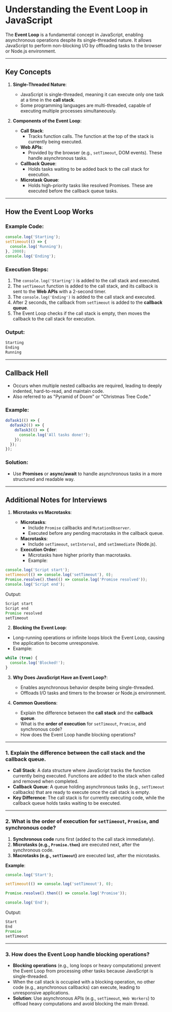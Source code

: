 # Understanding the Event Loop in JavaScript

The **Event Loop** is a fundamental concept in JavaScript, enabling asynchronous operations despite its single-threaded nature. It allows JavaScript to perform non-blocking I/O by offloading tasks to the browser or Node.js environment.

---

## Key Concepts

1. **Single-Threaded Nature**:
   - JavaScript is single-threaded, meaning it can execute only one task at a time in the **call stack**.
   - Some programming languages are multi-threaded, capable of executing multiple processes simultaneously.

2. **Components of the Event Loop**:
   - **Call Stack**:
     - Tracks function calls. The function at the top of the stack is currently being executed.
   - **Web APIs**:
     - Provided by the browser (e.g., `setTimeout`, DOM events). These handle asynchronous tasks.
   - **Callback Queue**:
     - Holds tasks waiting to be added back to the call stack for execution.
   - **Microtask Queue**:
     - Holds high-priority tasks like resolved Promises. These are executed before the callback queue tasks.


---

## How the Event Loop Works

### Example Code:
```js
console.log('Starting');
setTimeout(() => {
  console.log('Running');
}, 2000);
console.log('Ending');
```
### Execution Steps:

1. The `console.log('Starting')` is added to the call stack and executed.
2. The `setTimeout` function is added to the call stack, and its callback is sent to the **Web APIs** with a 2-second timer.
3. The `console.log('Ending')` is added to the call stack and executed.
4. After 2 seconds, the callback from `setTimeout` is added to the **callback queue**.
5. The Event Loop checks if the call stack is empty, then moves the callback to the call stack for execution.
### Output:
```js
Starting
Ending
Running
```

---
## **Callback Hell**

- Occurs when multiple nested callbacks are required, leading to deeply indented, hard-to-read, and maintain code.
- Also referred to as "Pyramid of Doom" or "Christmas Tree Code."

### Example:

```js
doTask1(() => {
  doTask2(() => {
    doTask3(() => {
      console.log('All tasks done!');
    });
  });
});
```

### Solution:

- Use **Promises** or **async/await** to handle asynchronous tasks in a more structured and readable way.

---

## Additional Notes for Interviews

1. **Microtasks vs Macrotasks**:
    
    - **Microtasks**:
        - Include `Promise` callbacks and `MutationObserver`.
        - Executed before any pending macrotasks in the callback queue.
    - **Macrotasks**:
        - Include `setTimeout`, `setInterval`, and `setImmediate` (Node.js).
    - **Execution Order**:
        - Microtasks have higher priority than macrotasks.
        - Example:
```js
console.log('Script start');
setTimeout(() => console.log('setTimeout'), 0);
Promise.resolve().then(() => console.log('Promise resolved'));
console.log('Script end');
```
Output:
```js
Script start
Script end
Promise resolved
setTimeout
```

2. **Blocking the Event Loop**:

- Long-running operations or infinite loops block the Event Loop, causing the application to become unresponsive.
- Example:
```js
while (true) {
  console.log('Blocked!');
}
```
3. **Why Does JavaScript Have an Event Loop?**:
    
    - Enables asynchronous behavior despite being single-threaded.
    - Offloads I/O tasks and timers to the browser or Node.js environment.
      
4. **Common Questions**:
    
    - Explain the difference between the **call stack** and the **callback queue**.
    - What is the **order of execution** for `setTimeout`, `Promise`, and synchronous code?
    - How does the Event Loop handle blocking operations?



---
### **1. Explain the difference between the call stack and the callback queue.**

- **Call Stack**: A data structure where JavaScript tracks the function currently being executed. Functions are added to the stack when called and removed when completed.
- **Callback Queue**: A queue holding asynchronous tasks (e.g., `setTimeout` callbacks) that are ready to execute once the call stack is empty.
- **Key Difference**: The call stack is for currently executing code, while the callback queue holds tasks waiting to be executed.

---

### **2. What is the order of execution for `setTimeout`, `Promise`, and synchronous code?**

1. **Synchronous code** runs first (added to the call stack immediately).
2. **Microtasks (e.g., `Promise.then`)** are executed next, after the synchronous code.
3. **Macrotasks (e.g., `setTimeout`)** are executed last, after the microtasks.

**Example**:
```js
console.log('Start');

setTimeout(() => console.log('setTimeout'), 0);

Promise.resolve().then(() => console.log('Promise'));

console.log('End');

```
Output:
```js
Start
End
Promise
setTimeout
```

---

### **3. How does the Event Loop handle blocking operations?**

- **Blocking operations** (e.g., long loops or heavy computations) prevent the Event Loop from processing other tasks because JavaScript is single-threaded.
- When the call stack is occupied with a blocking operation, no other code (e.g., asynchronous callbacks) can execute, leading to unresponsive applications.
- **Solution**: Use asynchronous APIs (e.g., `setTimeout`, `Web Workers`) to offload heavy computations and avoid blocking the main thread.